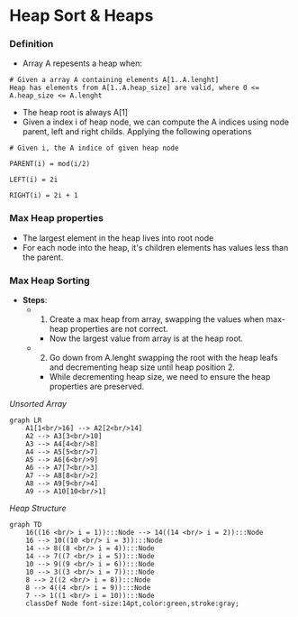 # Heap Sort & Heaps

### Definition
* Array A repesents a heap when:
```
# Given a array A containing elements A[1..A.lenght]
Heap has elements from A[1..A.heap_size] are valid, where 0 <= A.heap_size <= A.lenght
```
* The heap root is always A[1]
* Given a index i of heap node, we can compute the A indices using node parent, left and right childs. Applying the following operations
```
# Given i, the A indice of given heap node

PARENT(i) = mod(i/2)

LEFT(i) = 2i

RIGHT(i) = 2i + 1
```

### Max Heap properties
* The largest element in the heap lives into root node
* For each node into the heap, it's children elements has values less than the parent.

### Max Heap Sorting
* **Steps**:
  * 1. Create a max heap from array, swapping the values when max-heap properties are not correct.
    * Now the largest value from array is at the heap root.
  * 2. Go down from A.lenght swapping the root with the heap leafs and decrementing heap size until heap position 2.
    * While decrementing heap size, we need to ensure the heap properties are preserved. 

_Unsorted Array_
```mermaid
graph LR
    A1[1<br/>16] --> A2[2<br/>14]
    A2 --> A3[3<br/>10]
    A3 --> A4[4<br/>8]
    A4 --> A5[5<br/>7]
    A5 --> A6[6<br/>9]
    A6 --> A7[7<br/>3]
    A7 --> A8[8<br/>2]
    A8 --> A9[9<br/>4]
    A9 --> A10[10<br/>1]
```

_Heap Structure_
```mermaid
graph TD
    16((16 <br/> i = 1)):::Node --> 14((14 <br/> i = 2)):::Node
    16 --> 10((10 <br/> i = 3)):::Node
    14 --> 8((8 <br/> i = 4)):::Node
    14 --> 7((7 <br/> i = 5)):::Node
    10 --> 9((9 <br/> i = 6)):::Node
    10 --> 3((3 <br/> i = 7)):::Node
    8 --> 2((2 <br/> i = 8)):::Node
    8 --> 4((4 <br/> i = 9)):::Node
    7 --> 1((1 <br/> i = 10)):::Node
    classDef Node font-size:14pt,color:green,stroke:gray;
```
